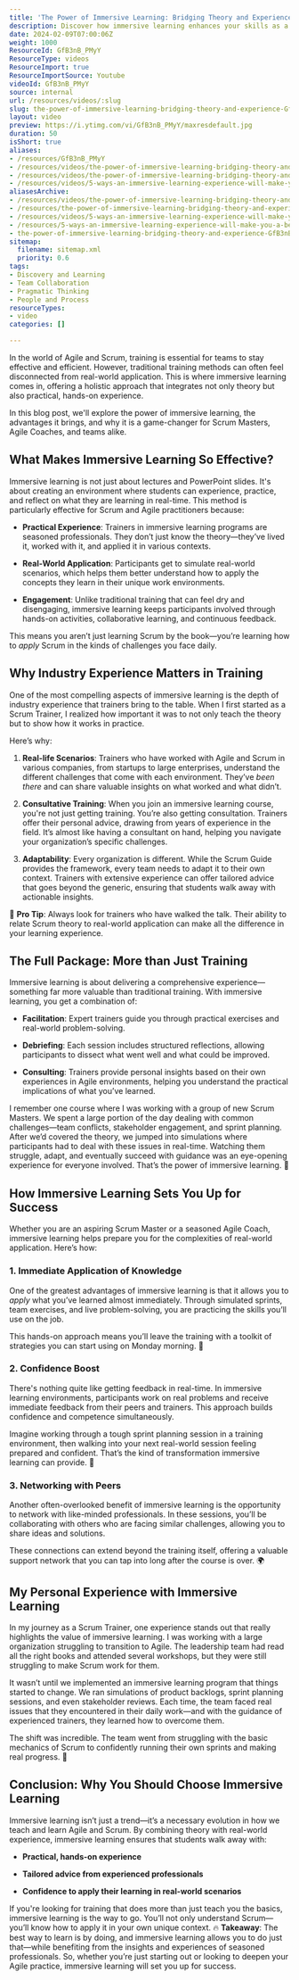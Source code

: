```yaml
---
title: 'The Power of Immersive Learning: Bridging Theory and Experience'
description: Discover how immersive learning enhances your skills as a Scrum practitioner in this insightful video. Elevate your Agile journey with NKD Agility!
date: 2024-02-09T07:00:06Z
weight: 1000
ResourceId: GfB3nB_PMyY
ResourceType: videos
ResourceImport: true
ResourceImportSource: Youtube
videoId: GfB3nB_PMyY
source: internal
url: /resources/videos/:slug
slug: the-power-of-immersive-learning-bridging-theory-and-experience-GfB3nB_PMyY
layout: video
preview: https://i.ytimg.com/vi/GfB3nB_PMyY/maxresdefault.jpg
duration: 50
isShort: true
aliases:
- /resources/GfB3nB_PMyY
- /resources/videos/the-power-of-immersive-learning-bridging-theory-and-experience-GfB3nB_PMyY
- /resources/videos/the-power-of-immersive-learning-bridging-theory-and-experience
- /resources/videos/5-ways-an-immersive-learning-experience-will-make-you-a-better-practitioner-part-5
aliasesArchive:
- /resources/videos/the-power-of-immersive-learning-bridging-theory-and-experience
- /resources/the-power-of-immersive-learning-bridging-theory-and-experience
- /resources/videos/5-ways-an-immersive-learning-experience-will-make-you-a-better-practitioner-part-5
- /resources/5-ways-an-immersive-learning-experience-will-make-you-a-better-practitioner-part-5
- the-power-of-immersive-learning-bridging-theory-and-experience-GfB3nB_PMyY
sitemap:
  filename: sitemap.xml
  priority: 0.6
tags:
- Discovery and Learning
- Team Collaboration
- Pragmatic Thinking
- People and Process
resourceTypes:
- video
categories: []

---
```

In the world of Agile and Scrum, training is essential for teams to stay effective and efficient. However, traditional training methods can often feel disconnected from real-world application. This is where immersive learning comes in, offering a holistic approach that integrates not only theory but also practical, hands-on experience.

In this blog post, we'll explore the power of immersive learning, the advantages it brings, and why it is a game-changer for Scrum Masters, Agile Coaches, and teams alike.

## **What Makes Immersive Learning So Effective?**

Immersive learning is not just about lectures and PowerPoint slides. It's about creating an environment where students can experience, practice, and reflect on what they are learning in real-time. This method is particularly effective for Scrum and Agile practitioners because:

- **Practical Experience**: Trainers in immersive learning programs are seasoned professionals. They don’t just know the theory—they’ve lived it, worked with it, and applied it in various contexts.

- **Real-World Application**: Participants get to simulate real-world scenarios, which helps them better understand how to apply the concepts they learn in their unique work environments.

- **Engagement**: Unlike traditional training that can feel dry and disengaging, immersive learning keeps participants involved through hands-on activities, collaborative learning, and continuous feedback.

This means you aren’t just learning Scrum by the book—you’re learning how to _apply_ Scrum in the kinds of challenges you face daily.

## **Why Industry Experience Matters in Training**

One of the most compelling aspects of immersive learning is the depth of industry experience that trainers bring to the table. When I first started as a Scrum Trainer, I realized how important it was to not only teach the theory but to show how it works in practice.

Here’s why:

1. **Real-life Scenarios**: Trainers who have worked with Agile and Scrum in various companies, from startups to large enterprises, understand the different challenges that come with each environment. They’ve _been there_ and can share valuable insights on what worked and what didn’t.

3. **Consultative Training**: When you join an immersive learning course, you're not just getting training. You’re also getting consultation. Trainers offer their personal advice, drawing from years of experience in the field. It’s almost like having a consultant on hand, helping you navigate your organization’s specific challenges.

5. **Adaptability**: Every organization is different. While the Scrum Guide provides the framework, every team needs to adapt it to their own context. Trainers with extensive experience can offer tailored advice that goes beyond the generic, ensuring that students walk away with actionable insights.

🎯 **Pro Tip**: Always look for trainers who have walked the talk. Their ability to relate Scrum theory to real-world application can make all the difference in your learning experience.

## **The Full Package: More than Just Training**

Immersive learning is about delivering a comprehensive experience—something far more valuable than traditional training. With immersive learning, you get a combination of:

- **Facilitation**: Expert trainers guide you through practical exercises and real-world problem-solving.

- **Debriefing**: Each session includes structured reflections, allowing participants to dissect what went well and what could be improved.

- **Consulting**: Trainers provide personal insights based on their own experiences in Agile environments, helping you understand the practical implications of what you’ve learned.

I remember one course where I was working with a group of new Scrum Masters. We spent a large portion of the day dealing with common challenges—team conflicts, stakeholder engagement, and sprint planning. After we’d covered the theory, we jumped into simulations where participants had to deal with these issues in real-time. Watching them struggle, adapt, and eventually succeed with guidance was an eye-opening experience for everyone involved. That’s the power of immersive learning. 🌱

## **How Immersive Learning Sets You Up for Success**

Whether you are an aspiring Scrum Master or a seasoned Agile Coach, immersive learning helps prepare you for the complexities of real-world application. Here’s how:

### **1\. Immediate Application of Knowledge**

One of the greatest advantages of immersive learning is that it allows you to _apply_ what you’ve learned almost immediately. Through simulated sprints, team exercises, and live problem-solving, you are practicing the skills you’ll use on the job.

This hands-on approach means you’ll leave the training with a toolkit of strategies you can start using on Monday morning. 🚀

### **2\. Confidence Boost**

There's nothing quite like getting feedback in real-time. In immersive learning environments, participants work on real problems and receive immediate feedback from their peers and trainers. This approach builds confidence and competence simultaneously.

Imagine working through a tough sprint planning session in a training environment, then walking into your next real-world session feeling prepared and confident. That’s the kind of transformation immersive learning can provide. 💪

### **3\. Networking with Peers**

Another often-overlooked benefit of immersive learning is the opportunity to network with like-minded professionals. In these sessions, you’ll be collaborating with others who are facing similar challenges, allowing you to share ideas and solutions.

These connections can extend beyond the training itself, offering a valuable support network that you can tap into long after the course is over. 🌍

## **My Personal Experience with Immersive Learning**

In my journey as a Scrum Trainer, one experience stands out that really highlights the value of immersive learning. I was working with a large organization struggling to transition to Agile. The leadership team had read all the right books and attended several workshops, but they were still struggling to make Scrum work for them.

It wasn’t until we implemented an immersive learning program that things started to change. We ran simulations of product backlogs, sprint planning sessions, and even stakeholder reviews. Each time, the team faced real issues that they encountered in their daily work—and with the guidance of experienced trainers, they learned how to overcome them.

The shift was incredible. The team went from struggling with the basic mechanics of Scrum to confidently running their own sprints and making real progress. 🌟

## **Conclusion: Why You Should Choose Immersive Learning**

Immersive learning isn’t just a trend—it’s a necessary evolution in how we teach and learn Agile and Scrum. By combining theory with real-world experience, immersive learning ensures that students walk away with:

- **Practical, hands-on experience**

- **Tailored advice from experienced professionals**

- **Confidence to apply their learning in real-world scenarios**

If you're looking for training that does more than just teach you the basics, immersive learning is the way to go. You’ll not only understand Scrum—you’ll know how to apply it in your own unique context. 🔥 **Takeaway**: The best way to learn is by doing, and immersive learning allows you to do just that—while benefiting from the insights and experiences of seasoned professionals. So, whether you’re just starting out or looking to deepen your Agile practice, immersive learning will set you up for success.
